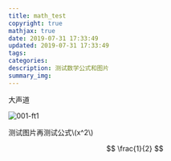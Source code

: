 ```yaml
---
title: math_test
copyright: true
mathjax: true
date: 2019-07-31 17:33:49
updated: 2019-07-31 17:33:49
tags:
categories:
description: 测试数学公式和图片
summary_img:
---
```


大声道

![001-ft1](001-ft1.png)

测试图片再测试公式\\(x^2\\)

$$
\frac{1}{2}
$$
